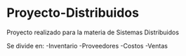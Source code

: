 # Proyecto-Distribuidos

Proyecto realizado para la materia de Sistemas Distribuidos

Se divide en:
-Inventario
-Proveedores
-Costos
-Ventas
